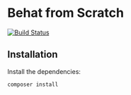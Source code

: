 Behat from Scratch
==================

[![Build Status](https://secure.travis-ci.org/jakzal/behat-from-scratch.png?branch=page-object-extension)](http://travis-ci.org/jakzal/behat-from-scratch)

Installation
------------

Install the dependencies:

```bash
composer install
```

